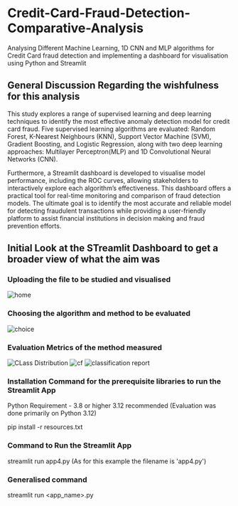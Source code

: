 # Credit-Card-Fraud-Detection-Comparative-Analysis
 Analysing Different Machine Learning, 1D CNN and MLP algorithms for Credit Card fraud detection and implementing a dashboard for visualisation using Python and Streamlit

 ## General Discussion Regarding the wishfulness for this analysis
 This study explores a range of supervised learning and deep learning techniques to identify the most effective anomaly detection model for credit card fraud. Five supervised learning algorithms are evaluated:   Random Forest, K-Nearest Neighbours (KNN), Support Vector Machine (SVM), Gradient Boosting, and Logistic Regression, along with two deep learning approaches: Multilayer Perceptron(MLP) and 1D Convolutional Neural Networks (CNN).

 Furthermore, a Streamlit dashboard is developed to visualise model performance, including the ROC curves, allowing stakeholders to interactively explore each algorithm’s effectiveness. This dashboard offers a practical tool for real-time monitoring and comparison of fraud detection models. The ultimate goal is to identify the most accurate and reliable model for detecting fraudulent transactions while providing a user-friendly platform to assist financial institutions in decision making and fraud prevention efforts.


 ## Initial Look at the STreamlit Dashboard to get a broader view of what the aim was

### Uploading the file to be studied and visualised
 ![home](https://github.com/user-attachments/assets/e24d1f70-1a95-4f02-9310-dd38bfc43683)
### Choosing the algorithm and method to be evaluated
![choice](https://github.com/user-attachments/assets/2fd387bb-7640-4c98-94b2-f0b61934fd35)
### Evaluation Metrics of the method measured
 ![CLass Distribution](https://github.com/user-attachments/assets/75169010-e6f7-44c0-989e-e4fd980c9043)
![cf](https://github.com/user-attachments/assets/8bfcded0-92e0-4fa8-91a2-e6e6b2e903dd)
![classification report](https://github.com/user-attachments/assets/c6dd76a2-cdd7-44f1-9184-d27988a62d3d)




 ### Installation Command for the prerequisite libraries to run the Streamlit App

 Python Requirement - 3.8 or higher 3.12 recommended (Evaluation was done primarily on Python 3.12)

 pip install -r resources.txt

 ### Command to Run the Streamlit App

 streamlit run app4.py (As for this example the filename is 'app4.py')

 ### Generalised command

 streamlit run <app_name>.py
